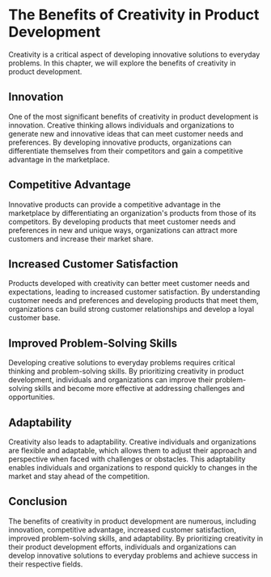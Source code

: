 The Benefits of Creativity in Product Development
======================================================================================

Creativity is a critical aspect of developing innovative solutions to everyday problems. In this chapter, we will explore the benefits of creativity in product development.

Innovation
----------

One of the most significant benefits of creativity in product development is innovation. Creative thinking allows individuals and organizations to generate new and innovative ideas that can meet customer needs and preferences. By developing innovative products, organizations can differentiate themselves from their competitors and gain a competitive advantage in the marketplace.

Competitive Advantage
---------------------

Innovative products can provide a competitive advantage in the marketplace by differentiating an organization's products from those of its competitors. By developing products that meet customer needs and preferences in new and unique ways, organizations can attract more customers and increase their market share.

Increased Customer Satisfaction
-------------------------------

Products developed with creativity can better meet customer needs and expectations, leading to increased customer satisfaction. By understanding customer needs and preferences and developing products that meet them, organizations can build strong customer relationships and develop a loyal customer base.

Improved Problem-Solving Skills
-------------------------------

Developing creative solutions to everyday problems requires critical thinking and problem-solving skills. By prioritizing creativity in product development, individuals and organizations can improve their problem-solving skills and become more effective at addressing challenges and opportunities.

Adaptability
------------

Creativity also leads to adaptability. Creative individuals and organizations are flexible and adaptable, which allows them to adjust their approach and perspective when faced with challenges or obstacles. This adaptability enables individuals and organizations to respond quickly to changes in the market and stay ahead of the competition.

Conclusion
----------

The benefits of creativity in product development are numerous, including innovation, competitive advantage, increased customer satisfaction, improved problem-solving skills, and adaptability. By prioritizing creativity in their product development efforts, individuals and organizations can develop innovative solutions to everyday problems and achieve success in their respective fields.
